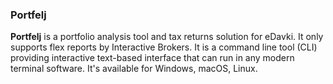 ### Portfelj

__Portfelj__ is a portfolio analysis tool and tax returns solution for eDavki. It only supports flex reports by Interactive Brokers. It is a command line tool (CLI) providing interactive text-based interface that can run in any modern terminal software. It's available for Windows, macOS, Linux.
